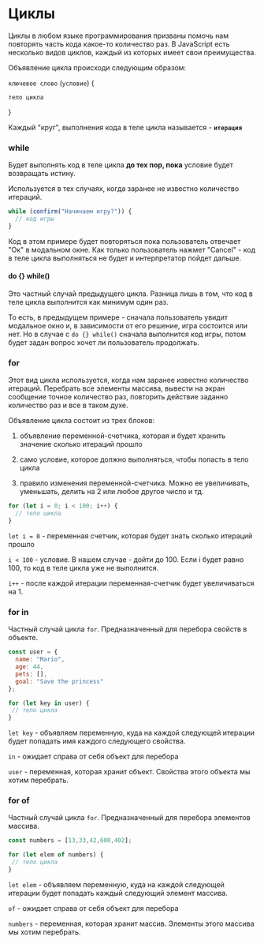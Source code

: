 # Циклы
Циклы в любом языке программирования призваны помочь нам повторять часть кода какое-то количество раз. В JavaScript есть несколько видов циклов, каждый из которых имеет свои преимущества.

Объявление цикла происходи следующим образом:

`ключевое слово` (`условие`) {

  `тело цикла`

}

Каждый "круг", выполнения кода в теле цикла называется  - **`итерация`**

### while
Будет выполнять код в теле цикла **до тех пор, пока** условие будет возвращать истину. 

Используется в тех случаях, когда заранее не известно количество итераций. 

```js
while (confirm("Начинаем игру?")) {
  // код игры
}
```
Код в этом примере будет повторяться пока пользователь отвечает "Ок" в модальном окне. Как только пользователь нажмет "Cancel" - код в теле цикла выполняться не будет и интерпретатор пойдет дальше.

#### do {} while()
Это частный случай предыдущего цикла. Разница лишь в том, что код в теле цикла выполнится как минимум один раз.

То есть, в предыдущем примере - сначала пользователь увидит модальное окно и, в зависимости от его решение, игра состоится или нет. Но в случае с `do {} while()` сначала выполнится код игры, потом будет задан вопрос хочет ли пользователь продолжать.

### for
Этот вид цикла используется, когда нам заранее известно количество итераций. Перебрать все элементы массива, вывести на экран сообщение точное количество раз, повторить действие заданно количество раз и все в таком духе.

Объявление цикла состоит из трех блоков:
1) объявление переменной-счетчика, которая и будет хранить значение сколько итераций прошло

2) само условие, которое должно выполняться, чтобы попасть в тело цикла

3) правило изменения переменной-счетчика. Можно ее увеличивать, уменьшать, делить на 2 или любое другое число и тд.

```js
for (let i = 0; i < 100; i++) {
  // тело цикла
}
```
`let i = 0` - переменная счетчик, которая будет знать сколько итераций прошло

`i < 100` - условие. В нашем случае - дойти до 100. Если i будет равно 100, то код в теле цикла уже не выполнится.

`i++` - после каждой итерации переменная-счетчик будет увеличиваться на 1.

### for in
Частный случай цикла `for`. Предназначенный для перебора свойств в объекте.

```js
const user = {
  name: "Mario",
  age: 44,
  pets: [],
  goal: "Save the princess"
};

for (let key in user) {
 // тело цикла
}
``` 

`let key` - объявляем переменную, куда на каждой следующей итерации будет попадать имя каждого следующего свойства.

`in` - ожидает справа от себя объект для перебора

`user` - переменная, которая хранит объект. Свойства этого объекта мы хотим перебрать. 

### for of
Частный случай цикла `for`. Предназначенный для перебора элементов массива.

```js
const numbers = [13,33,42,600,402];

for (let elem of numbers) {
 // тело цикла
}
``` 

`let elem` - объявляем переменную, куда на каждой следующей итерации будет попадать каждый следующий элемент массива.

`of` - ожидает справа от себя объект для перебора

`numbers` - переменная, которая хранит массив. Элементы этого массива мы хотим перебрать. 